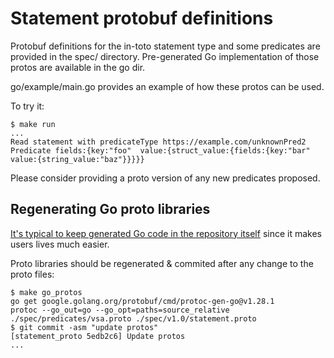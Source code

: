 # Statement protobuf definitions

Protobuf definitions for the in-toto statement type and some predicates are provided in the
spec/ directory.  Pre-generated Go implementation of those protos are available in the go dir.

go/example/main.go provides an example of how these protos can be used.

To try it:

```shell
$ make run
...
Read statement with predicateType https://example.com/unknownPred2
Predicate fields:{key:"foo"  value:{struct_value:{fields:{key:"bar"  value:{string_value:"baz"}}}}}
```

Please consider providing a proto version of any new predicates proposed.

## Regenerating Go proto libraries

[It's typical to keep generated Go code in the repository itself](https://go.dev/doc/articles/go_command#:~:text=and%20then%20check%20those%20generated%20source%20files%20into%20your%20repository)
since it makes users lives much easier.

Proto libraries should be regenerated & commited after any change to the proto files:

```shell
$ make go_protos
go get google.golang.org/protobuf/cmd/protoc-gen-go@v1.28.1
protoc --go_out=go --go_opt=paths=source_relative ./spec/predicates/vsa.proto ./spec/v1.0/statement.proto
$ git commit -asm "update protos"
[statement_proto 5edb2c6] Update protos
...
```
